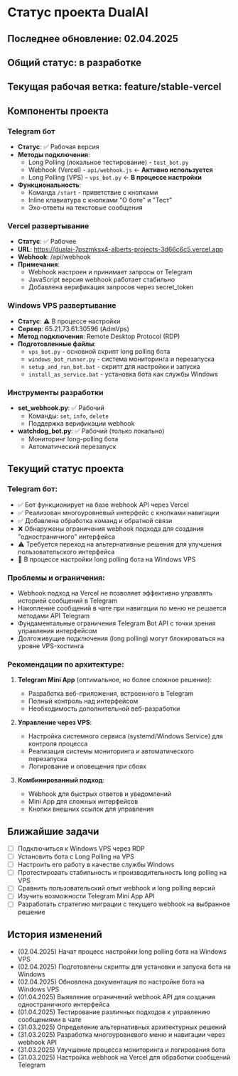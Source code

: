 # Статус проекта DualAI

## Последнее обновление: 02.04.2025

## Общий статус: в разработке

## Текущая рабочая ветка: feature/stable-vercel

## Компоненты проекта

### Telegram бот
- **Статус**: ✅ Рабочая версия
- **Методы подключения**:
  - Long Polling (локальное тестирование) - `test_bot.py`
  - Webhook (Vercel) - `api/webhook.js` ← **Активно используется**
  - Long Polling (VPS) - `vps_bot.py` ← **В процессе настройки**
- **Функциональность**:
  - Команда `/start` - приветствие с кнопками
  - Inline клавиатура с кнопками "О боте" и "Тест"
  - Эхо-ответы на текстовые сообщения

### Vercel развертывание
- **Статус**: ✅ Рабочее
- **URL**: https://dualai-7pszmksx4-alberts-projects-3d66c6c5.vercel.app
- **Webhook**: /api/webhook
- **Примечания**: 
  - Webhook настроен и принимает запросы от Telegram
  - JavaScript версия webhook работает стабильно
  - Добавлена верификация запросов через secret_token

### Windows VPS развертывание
- **Статус**: ⚠️ В процессе настройки
- **Сервер**: 65.21.73.61:30596 (AdmVps)
- **Метод подключения**: Remote Desktop Protocol (RDP)
- **Подготовленные файлы**:
  - `vps_bot.py` - основной скрипт long polling бота
  - `windows_bot_runner.py` - система мониторинга и перезапуска
  - `setup_and_run_bot.bat` - скрипт для настройки и запуска
  - `install_as_service.bat` - установка бота как службы Windows

### Инструменты разработки
- **set_webhook.py**: ✅ Рабочий
  - Команды: `set`, `info`, `delete`
  - Поддержка верификации webhook
- **watchdog_bot.py**: ✅ Рабочий (только локально)
  - Мониторинг long-polling бота
  - Автоматический перезапуск

## Текущий статус проекта

### Telegram бот:
- ✅ Бот функционирует на базе webhook API через Vercel
- ✅ Реализован многоуровневый интерфейс с кнопками навигации
- ✅ Добавлена обработка команд и обратной связи
- ❌ Обнаружены ограничения webhook подхода для создания "одностраничного" интерфейса
- ⚠️ Требуется переход на альтернативные решения для улучшения пользовательского интерфейса
- 🔄 В процессе настройки long polling бота на Windows VPS

### Проблемы и ограничения:
- Webhook подход на Vercel не позволяет эффективно управлять историей сообщений в Telegram
- Накопление сообщений в чате при навигации по меню не решается методами API Telegram
- Фундаментальные ограничения Telegram Bot API с точки зрения управления интерфейсом
- Долгоживущие подключения (long polling) могут блокироваться на уровне VPS-хостинга

### Рекомендации по архитектуре:
1. **Telegram Mini App** (оптимальное, но более сложное решение):
   - Разработка веб-приложения, встроенного в Telegram
   - Полный контроль над интерфейсом
   - Необходимость дополнительной веб-разработки

2. **Управление через VPS**:
   - Настройка системного сервиса (systemd/Windows Service) для контроля процесса
   - Реализация системы мониторинга и автоматического перезапуска
   - Логирование и оповещения при сбоях

3. **Комбинированный подход**:
   - Webhook для быстрых ответов и уведомлений
   - Mini App для сложных интерфейсов
   - Кнопки внешних ссылок для управления

## Ближайшие задачи
- [ ] Подключиться к Windows VPS через RDP
- [ ] Установить бота с Long Polling на VPS
- [ ] Настроить его работу в качестве службы Windows
- [ ] Протестировать стабильность и производительность long polling на VPS
- [ ] Сравнить пользовательский опыт webhook и long polling версий
- [ ] Изучить возможности Telegram Mini App API
- [ ] Разработать стратегию миграции с текущего webhook на выбранное решение

## История изменений
- (02.04.2025) Начат процесс настройки long polling бота на Windows VPS
- (02.04.2025) Подготовлены скрипты для установки и запуска бота на Windows
- (02.04.2025) Обновлена документация по настройке бота на Windows VPS
- (01.04.2025) Выявление ограничений webhook API для создания одностраничного интерфейса
- (01.04.2025) Тестирование различных подходов к управлению сообщениями в чате
- (31.03.2025) Определение альтернативных архитектурных решений
- (31.03.2025) Разработка многоуровневого меню и навигации через webhook API
- (31.03.2025) Улучшение процесса мониторинга и логирования бота
- (31.03.2025) Настройка webhook на Vercel для обработки сообщений Telegram

